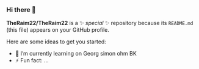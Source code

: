 ### Hi there 👋


**TheRaim22/TheRaim22** is a ✨ _special_ ✨ repository because its `README.md` (this file) appears on your GitHub profile.

Here are some ideas to get you started:


- 🌱 I’m currently learning on Georg simon ohm BK
- ⚡ Fun fact: ...

